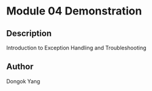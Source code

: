 # Module 04 Demonstration

## Description
Introduction to Exception Handling and Troubleshooting

## Author
Dongok Yang

